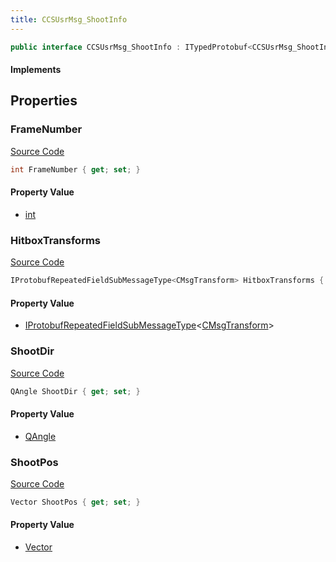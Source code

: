 ```yaml
---
title: CCSUsrMsg_ShootInfo
---
```


```csharp
public interface CCSUsrMsg_ShootInfo : ITypedProtobuf<CCSUsrMsg_ShootInfo>, INativeHandle, INetMessage<CCSUsrMsg_ShootInfo>, IDisposable
```

#### Implements

## Properties

### FrameNumber

[Source Code](https://github.com/swiftly-solution/swiftlys2/blob/beta/managed/src/SwiftlyS2.Generated/Protobufs/Interfaces/CCSUsrMsg_ShootInfo.cs#L18)

```csharp
int FrameNumber { get; set; }
```

#### Property Value

- [int](https://learn.microsoft.com/dotnet/api/system.int32)

### HitboxTransforms

[Source Code](https://github.com/swiftly-solution/swiftlys2/blob/beta/managed/src/SwiftlyS2.Generated/Protobufs/Interfaces/CCSUsrMsg_ShootInfo.cs#L21)

```csharp
IProtobufRepeatedFieldSubMessageType<CMsgTransform> HitboxTransforms { get; }
```

#### Property Value

- [IProtobufRepeatedFieldSubMessageType](/docs/api/shared/netmessages/iprotobufrepeatedfieldsubmessagetype-1)<[CMsgTransform](/docs/api/shared/protobufdefinitions/cmsgtransform)>

### ShootDir

[Source Code](https://github.com/swiftly-solution/swiftlys2/blob/beta/managed/src/SwiftlyS2.Generated/Protobufs/Interfaces/CCSUsrMsg_ShootInfo.cs#L27)

```csharp
QAngle ShootDir { get; set; }
```

#### Property Value

- [QAngle](/docs/api/shared/natives/qangle)

### ShootPos

[Source Code](https://github.com/swiftly-solution/swiftlys2/blob/beta/managed/src/SwiftlyS2.Generated/Protobufs/Interfaces/CCSUsrMsg_ShootInfo.cs#L24)

```csharp
Vector ShootPos { get; set; }
```

#### Property Value

- [Vector](/docs/api/shared/natives/vector)

